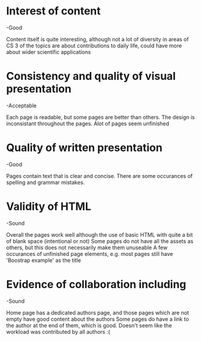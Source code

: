 
Interest of content
===================
-Good

Content itself is quite interesting, although not a lot of diversity in areas of CS
3 of the topics are about contributions to daily life, could have more about wider scientific applications

Consistency and quality of visual presentation
==============================================
-Acceptable

Each page is readable, but some pages are better than others. The design is inconsistant throughout the pages. Alot of pages seem unfinished

Quality of written presentation
===============================
-Good

Pages contain text that is clear and concise. There are some occurances of spelling and grammar mistakes.

Validity of HTML
================
-Sound

Overall the pages work well although the use of basic HTML with quite a bit of blank space (intentional or not)
Some pages do not have all the assets as others, but this does not necessarily make them unuseable
A few occurances of unfinished page elements, e.g. most pages still have 'Boostrap example' as the title

Evidence of collaboration including
===================================
-Sound

Home page has a dedicated authors page, and those pages which are not empty have good content about the authors
Some pages do have a link to the author at the end of them, which is good.
Doesn't seem like the workload was contributed by all authors :(